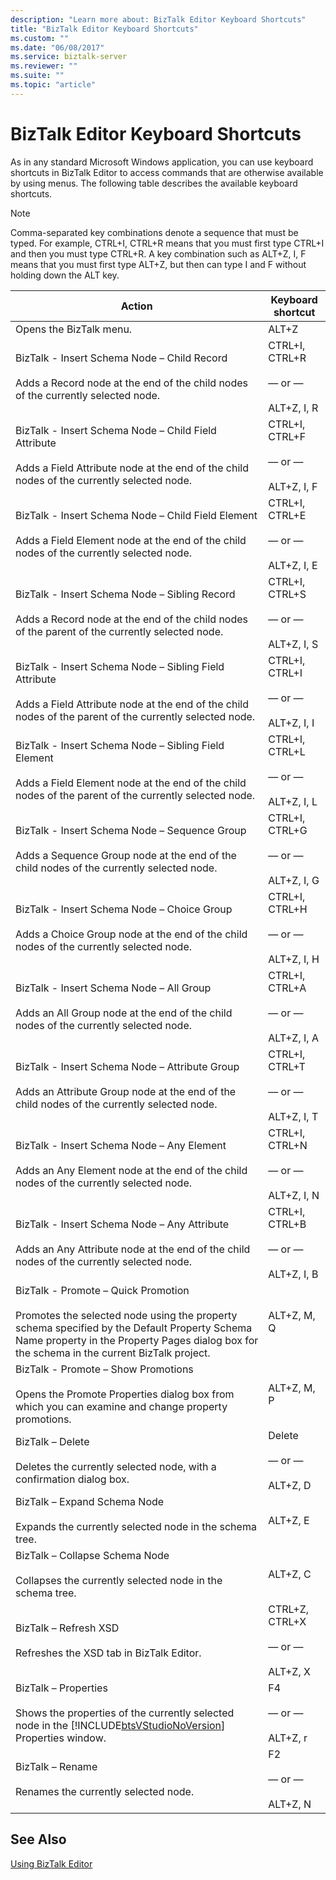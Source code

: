 ```yaml
---
description: "Learn more about: BizTalk Editor Keyboard Shortcuts"
title: "BizTalk Editor Keyboard Shortcuts"
ms.custom: ""
ms.date: "06/08/2017"
ms.service: biztalk-server
ms.reviewer: ""
ms.suite: ""
ms.topic: "article"
---
```

# BizTalk Editor Keyboard Shortcuts
As in any standard Microsoft Windows application, you can use keyboard shortcuts in BizTalk Editor to access commands that are otherwise available by using menus. The following table describes the available keyboard shortcuts.  
  
> [!NOTE]
>  Comma-separated key combinations denote a sequence that must be typed. For example, CTRL+I, CTRL+R means that you must first type CTRL+I and then you must type CTRL+R. A key combination such as ALT+Z, I, F means that you must first type ALT+Z, but then can type I and F without holding down the ALT key.  
  
|                                                                                                                   Action                                                                                                                    |                     Keyboard shortcut                     |
|---------------------------------------------------------------------------------------------------------------------------------------------------------------------------------------------------------------------------------------------|-----------------------------------------------------------|
|                                                                                                           Opens the BizTalk menu.                                                                                                           |                           ALT+Z                           |
|                                                  BizTalk - Insert Schema Node – Child Record<br /><br /> Adds a Record node at the end of the child nodes of the currently selected node.                                                   | CTRL+I, CTRL+R<br /><br /> — or —<br /><br /> ALT+Z, I, R |
|                                         BizTalk - Insert Schema Node – Child Field Attribute<br /><br /> Adds a Field Attribute node at the end of the child nodes of the currently selected node.                                          | CTRL+I, CTRL+F<br /><br /> — or —<br /><br /> ALT+Z, I, F |
|                                           BizTalk - Insert Schema Node – Child Field Element<br /><br /> Adds a Field Element node at the end of the child nodes of the currently selected node.                                            | CTRL+I, CTRL+E<br /><br /> — or —<br /><br /> ALT+Z, I, E |
|                                          BizTalk - Insert Schema Node – Sibling Record<br /><br /> Adds a Record node at the end of the child nodes of the parent of the currently selected node.                                           | CTRL+I, CTRL+S<br /><br /> — or —<br /><br /> ALT+Z, I, S |
|                                 BizTalk - Insert Schema Node – Sibling Field Attribute<br /><br /> Adds a Field Attribute node at the end of the child nodes of the parent of the currently selected node.                                  | CTRL+I, CTRL+I<br /><br /> — or —<br /><br /> ALT+Z, I, I |
|                                   BizTalk - Insert Schema Node – Sibling Field Element<br /><br /> Adds a Field Element node at the end of the child nodes of the parent of the currently selected node.                                    | CTRL+I, CTRL+L<br /><br /> — or —<br /><br /> ALT+Z, I, L |
|                                             BizTalk - Insert Schema Node – Sequence Group<br /><br /> Adds a Sequence Group node at the end of the child nodes of the currently selected node.                                              | CTRL+I, CTRL+G<br /><br /> — or —<br /><br /> ALT+Z, I, G |
|                                               BizTalk - Insert Schema Node – Choice Group<br /><br /> Adds a Choice Group node at the end of the child nodes of the currently selected node.                                                | CTRL+I, CTRL+H<br /><br /> — or —<br /><br /> ALT+Z, I, H |
|                                                  BizTalk - Insert Schema Node – All Group<br /><br /> Adds an All Group node at the end of the child nodes of the currently selected node.                                                  | CTRL+I, CTRL+A<br /><br /> — or —<br /><br /> ALT+Z, I, A |
|                                            BizTalk - Insert Schema Node – Attribute Group<br /><br /> Adds an Attribute Group node at the end of the child nodes of the currently selected node.                                            | CTRL+I, CTRL+T<br /><br /> — or —<br /><br /> ALT+Z, I, T |
|                                                BizTalk - Insert Schema Node – Any Element<br /><br /> Adds an Any Element node at the end of the child nodes of the currently selected node.                                                | CTRL+I, CTRL+N<br /><br /> — or —<br /><br /> ALT+Z, I, N |
|                                              BizTalk - Insert Schema Node – Any Attribute<br /><br /> Adds an Any Attribute node at the end of the child nodes of the currently selected node.                                              | CTRL+I, CTRL+B<br /><br /> — or —<br /><br /> ALT+Z, I, B |
| BizTalk - Promote – Quick Promotion<br /><br /> Promotes the selected node using the property schema specified by the Default Property Schema Name property in the Property Pages dialog box for the schema in the current BizTalk project. |                        ALT+Z, M, Q                        |
|                                             BizTalk - Promote – Show Promotions<br /><br /> Opens the Promote Properties dialog box from which you can examine and change property promotions.                                              |                        ALT+Z, M, P                        |
|                                                                      BizTalk – Delete<br /><br /> Deletes the currently selected node, with a confirmation dialog box.                                                                      |      Delete<br /><br /> — or —<br /><br /> ALT+Z, D       |
|                                                                      BizTalk – Expand Schema Node<br /><br /> Expands the currently selected node in the schema tree.                                                                       |                         ALT+Z, E                          |
|                                                                    BizTalk – Collapse Schema Node<br /><br /> Collapses the currently selected node in the schema tree.                                                                     |                         ALT+Z, C                          |
|                                                                                 BizTalk – Refresh XSD<br /><br /> Refreshes the XSD tab in BizTalk Editor.                                                                                  |  CTRL+Z, CTRL+X<br /><br /> — or —<br /><br /> ALT+Z, X   |
|                            BizTalk – Properties<br /><br /> Shows the properties of the currently selected node in the [!INCLUDE[btsVStudioNoVersion](../includes/btsvstudionoversion-md.md)] Properties window.                            |        F4<br /><br /> — or —<br /><br /> ALT+Z, r         |
|                                                                                      BizTalk – Rename<br /><br /> Renames the currently selected node.                                                                                      |        F2<br /><br /> — or —<br /><br /> ALT+Z, N         |
  
## See Also  
 [Using BizTalk Editor](../core/using-biztalk-editor.md)
